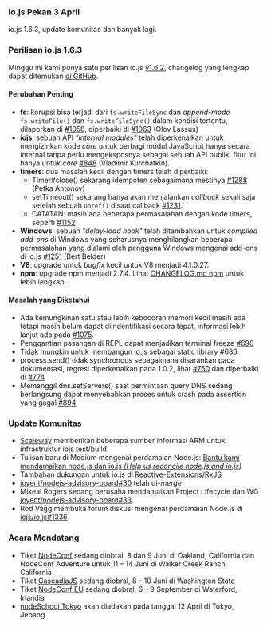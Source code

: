 ### io.js Pekan 3 April
io.js 1.6.3, update komunitas dan banyak lagi.

### Perilisan io.js 1.6.3
Minggu ini kami punya satu perilisan io.js [v1.6.2](https://iojs.org/dist/v1.6.3/), changelog yang lengkap dapat ditemukan [di GitHub](https://github.com/iojs/io.js/blob/v1.x/CHANGELOG.md).

#### Perubahan Penting

* **fs**: korupsi bisa terjadi dari `fs.writeFileSync` dan *append-mode* `fs.writeFile()` dan `fs.writeFileSync()` dalam kondisi tertentu, dilaporkan di [#1058](https://github.com/iojs/io.js/issues/1058), diperbaiki di [#1063](https://github.com/iojs/io.js/pull/1063) (Olov Lassus)
* **iojs**: sebuah API *"internal modules"* telah diperkenalkan untuk mengizinkan kode *core* untuk berbagi modul JavaScript hanya secara internal tanpa perlu mengeksposnya sebagai sebuah API publik, fitur ini hanya untuk *core* [#848](https://github.com/iojs/io.js/pull/848) (Vladimir Kurchatkin).
* **timers**: dua masalah kecil dengan timers telah diperbaiki:
  * Timer#close() sekarang idempoten sebagaimana mestinya [#1288](https://github.com/iojs/io.js/issues/1288) (Petka Antonov)
  * setTimeout() sekarang hanya akan menjalankan *callback* sekali saja setelah sebuah `unref()` disaat callback [#1231](https://github.com/iojs/io.js/pull/1231).
  * CATATAN: masih ada beberapa permasalahan dengan kode timers, seperti [#1152](https://github.com/iojs/io.js/pull/1152)
* **Windows**: sebuah *"delay-load hook"* telah ditambahkan untuk *compiled add-ons* di Windows yang seharusnya menghilangkan beberapa permasalahan yang dialami oleh pengguna Windows mengenai add-ons di io.js [#1251](https://github.com/iojs/io.js/pull/1251) (Bert Belder)
* **V8**: upgrade untuk *bugfix* kecil untuk V8 menjadi 4.1.0.27.
* **npm**: upgrade npm menjadi 2.7.4. Lihat [CHANGELOG.md npm](https://github.com/npm/npm/blob/master/CHANGELOG.md#v274-2015-03-20) untuk lebih lengkap.

#### Masalah yang Diketahui
* Ada kemungkinan satu atau lebih kebocoran memori kecil masih ada tetapi masih belum dapat diindentifikasi secara tepat, informasi lebih lanjut ada pada [#1075](https://github.com/iojs/io.js/issues/1075).
* Penggantian pasangan di REPL dapat menjadikan terminal freeze [#690](https://github.com/iojs/io.js/issues/690)
* Tidak mungkin untuk membangun io.js sebagai static library [#686](https://github.com/iojs/io.js/issues/686)
* process.send() tidak synchronous sebagaimana disarankan pada dokumentasi, regresi diperkenalkan pada 1.0.2, lihat [#760](https://github.com/iojs/io.js/issues/760) dan diperbaiki di [#774](https://github.com/iojs/io.js/issues/774)
* Memanggil dns.setServers() saat permintaan query DNS sedang berlangsung dapat menyebabkan proses untuk crash pada assertion yang gagal [#894](https://github.com/iojs/io.js/issues/894)

### Update Komunitas
* [Scaleway](https://www.scaleway.com/) memberikan beberapa sumber informasi ARM untuk infrastruktur iojs test/build
* Tulisan baru di Medium mengenai perdamaian Node.js: [Bantu kami mendamaikan node.js dan io.js *(Help us reconcile node.js and io.js)*](https://medium.com/node-js-javascript/help-us-reconcile-node-js-and-io-js-c060a9ec1bd4)
* Tambahan dukungan untuk io.js di [Reactive-Extensions/RxJS](https://travis-ci.org/Reactive-Extensions/RxJS/builds/56671837)
* [joyent/nodejs-advisory-board#30](https://github.com/joyent/nodejs-advisory-board/pull/30) telah di-*merge*
* Mikeal Rogers sedang berusaha mendamaikan Project Lifecycle dan WG [joyent/nodejs-advisory-board#33](https://github.com/joyent/nodejs-advisory-board/pull/33)
* Rod Vagg membuka forum diskusi mengenai perdamaian Node.js di [iojs/io.js#1336](https://github.com/iojs/io.js/issues/1336)

### Acara Mendatang
* Tiket [NodeConf](http://nodeconf.com/) sedang diobral, 8 dan 9 Juni di Oakland, California dan NodeConf Adventure untuk 11 – 14 Juni di Walker Creek Ranch, California
* Tiket [CascadiaJS](http://2015.cascadiajs.com/) sedang diobral, 8 – 10 Juni di Washington State
* Tiket [NodeConf EU](http://nodeconf.eu/) sedang diobral, 6 – 9 September di Waterford, Irlandia
* [nodeSchool Tokyo](http://nodejs.connpass.com/event/13182/) akan diadakan pada tanggal 12 April di Tokyo, Jepang

